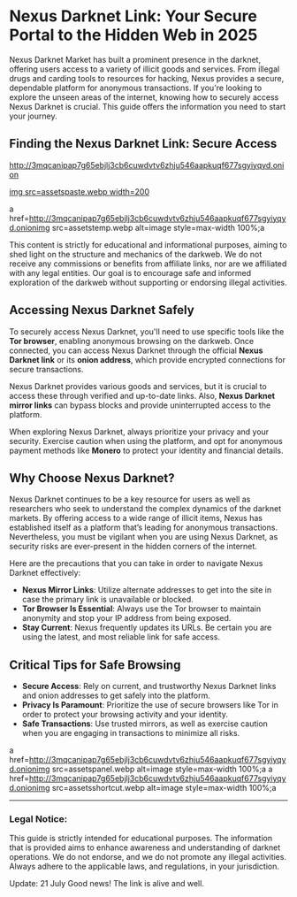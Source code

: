 # Nexus Darknet Link: Your Secure Portal to the Hidden Web in 2025

Nexus Darknet Market has built a prominent presence in the darknet, offering users access to a variety of illicit goods and services. From illegal drugs and carding tools to resources for hacking, Nexus provides a secure, dependable platform for anonymous transactions. If you're looking to explore the unseen areas of the internet, knowing how to securely access Nexus Darknet is crucial. This guide offers the information you need to start your journey.

## Finding the Nexus Darknet Link: Secure Access

http://3mqcanipap7g65ebjlj3cb6cuwdvtv6zhju546aapkuqf677sgyiyqyd.onion

[img src=assetspaste.webp width=200](http://3mqcanipap7g65ebjlj3cb6cuwdvtv6zhju546aapkuqf677sgyiyqyd.onion)

a href=http://3mqcanipap7g65ebjlj3cb6cuwdvtv6zhju546aapkuqf677sgyiyqyd.onionimg src=assetstemp.webp alt=image style=max-width 100%;a

This content is strictly for educational and informational purposes, aiming to shed light on the structure and mechanics of the darkweb. We do not receive any commissions or benefits from affiliate links, nor are we affiliated with any legal entities. Our goal is to encourage safe and informed exploration of the darkweb without supporting or endorsing illegal activities.

## Accessing Nexus Darknet Safely

To securely access Nexus Darknet, you'll need to use specific tools like the **Tor browser**, enabling anonymous browsing on the darkweb. Once connected, you can access Nexus Darknet through the official **Nexus Darknet link** or its **onion address**, which provide encrypted connections for secure transactions.

Nexus Darknet provides various goods and services, but it is crucial to access these through verified and up-to-date links. Also, **Nexus Darknet mirror links** can bypass blocks and provide uninterrupted access to the platform.

When exploring Nexus Darknet, always prioritize your privacy and your security. Exercise caution when using the platform, and opt for anonymous payment methods like **Monero** to protect your identity and financial details.

## Why Choose Nexus Darknet?

Nexus Darknet continues to be a key resource for users as well as researchers who seek to understand the complex dynamics of the darknet markets. By offering access to a wide range of illicit items, Nexus has established itself as a platform that’s leading for anonymous transactions. Nevertheless, you must be vigilant when you are using Nexus Darknet, as security risks are ever-present in the hidden corners of the internet.

Here are the precautions that you can take in order to navigate Nexus Darknet effectively:

-   **Nexus Mirror Links**: Utilize alternate addresses to get into the site in case the primary link is unavailable or blocked.
-   **Tor Browser Is Essential**: Always use the Tor browser to maintain anonymity and stop your IP address from being exposed.
-   **Stay Current**: Nexus frequently updates its URLs. Be certain you are using the latest, and most reliable link for safe access.

## Critical Tips for Safe Browsing

-   **Secure Access**: Rely on current, and trustworthy Nexus Darknet links and onion addresses to get safely into the platform.
-   **Privacy Is Paramount**: Prioritize the use of secure browsers like Tor in order to protect your browsing activity and your identity.
-   **Safe Transactions**: Use trusted mirrors, as well as exercise caution when you are engaging in transactions to minimize all risks.

a href=http://3mqcanipap7g65ebjlj3cb6cuwdvtv6zhju546aapkuqf677sgyiyqyd.onionimg src=assetspanel.webp alt=image style=max-width 100%;a
a href=http://3mqcanipap7g65ebjlj3cb6cuwdvtv6zhju546aapkuqf677sgyiyqyd.onionimg src=assetsshortcut.webp alt=image style=max-width 100%;a

---

### Legal Notice:

This guide is strictly intended for educational purposes. The information that is provided aims to enhance awareness and understanding of darknet operations. We do not endorse, and we do not promote any illegal activities. Always adhere to the applicable laws, and regulations, in your jurisdiction.

























Update:  21 July Good news! The link is alive and well.